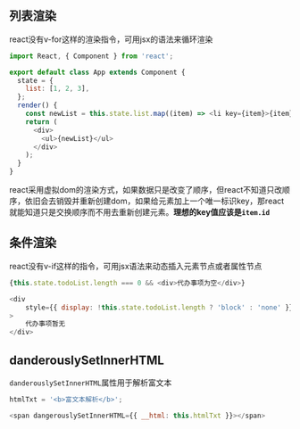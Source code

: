 ## 列表渲染

react没有v-for这样的渲染指令，可用jsx的语法来循环渲染

```js
import React, { Component } from 'react';

export default class App extends Component {
  state = {
    list: [1, 2, 3],
  };
  render() {
    const newList = this.state.list.map((item) => <li key={item}>{item}</li>);
    return (
      <div>
        <ul>{newList}</ul>
      </div>
    );
  }
}
```

react采用虚拟dom的渲染方式，如果数据只是改变了顺序，但react不知道只改顺序，依旧会去销毁并重新创建dom，如果给元素加上一个唯一标识key，那react就能知道只是交换顺序而不用去重新创建元素。**理想的key值应该是`item.id`**

## 条件渲染

react没有v-if这样的指令，可用jsx语法来动态插入元素节点或者属性节点

```js
{this.state.todoList.length === 0 && <div>代办事项为空</div>}

<div
	style={{ display: !this.state.todoList.length ? 'block' : 'none' }}
>
	代办事项暂无
</div>
```

## danderouslySetInnerHTML

`danderouslySetInnerHTML`属性用于解析富文本

```js
htmlTxt = '<b>富文本解析</b>';

<span dangerouslySetInnerHTML={{ __html: this.htmlTxt }}></span>
```

